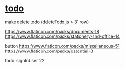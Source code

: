 # [todo](https://belartale-todo.herokuapp.com/)

make delete todo (deleteTodo.js > 31 row)

https://www.flaticon.com/packs/documents-18
https://www.flaticon.com/packs/stationery-and-office-14

button
https://www.flaticon.com/packs/miscellaneous-51
https://www.flaticon.com/packs/essential-8

todo:
signInUser 22
